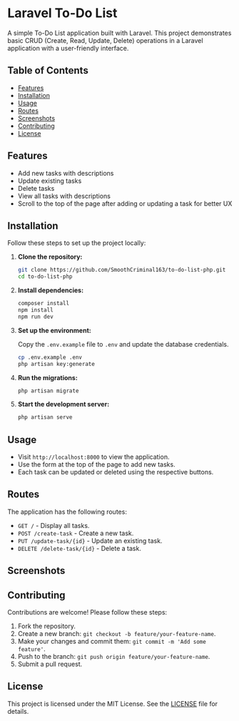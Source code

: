 # Laravel To-Do List

A simple To-Do List application built with Laravel. This project demonstrates basic CRUD (Create, Read, Update, Delete) operations in a Laravel application with a user-friendly interface.

## Table of Contents

- [Features](#features)
- [Installation](#installation)
- [Usage](#usage)
- [Routes](#routes)
- [Screenshots](#screenshots)
- [Contributing](#contributing)
- [License](#license)

## Features

- Add new tasks with descriptions
- Update existing tasks
- Delete tasks
- View all tasks with descriptions
- Scroll to the top of the page after adding or updating a task for better UX

## Installation

Follow these steps to set up the project locally:

1. **Clone the repository:**

    ```bash
    git clone https://github.com/SmoothCriminal163/to-do-list-php.git
    cd to-do-list-php
    ```

2. **Install dependencies:**

    ```bash
    composer install
    npm install
    npm run dev
    ```

3. **Set up the environment:**

   Copy the `.env.example` file to `.env` and update the database credentials.

    ```bash
    cp .env.example .env
    php artisan key:generate
    ```

4. **Run the migrations:**

    ```bash
    php artisan migrate
    ```

5. **Start the development server:**

    ```bash
    php artisan serve
    ```

## Usage

- Visit `http://localhost:8000` to view the application.
- Use the form at the top of the page to add new tasks.
- Each task can be updated or deleted using the respective buttons.

## Routes

The application has the following routes:

- `GET /` - Display all tasks.
- `POST /create-task` - Create a new task.
- `PUT /update-task/{id}` - Update an existing task.
- `DELETE /delete-task/{id}` - Delete a task.

## Screenshots


## Contributing

Contributions are welcome! Please follow these steps:

1. Fork the repository.
2. Create a new branch: `git checkout -b feature/your-feature-name`.
3. Make your changes and commit them: `git commit -m 'Add some feature'`.
4. Push to the branch: `git push origin feature/your-feature-name`.
5. Submit a pull request.

## License

This project is licensed under the MIT License. See the [LICENSE](LICENSE) file for details.
